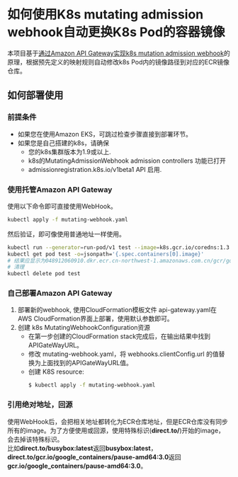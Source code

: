 # 如何使用K8s mutating admission webhook自动更换K8s Pod的容器镜像

本项目基于[通过Amazon API Gateway实现k8s mutation admission webhook](https://github.com/aws-samples/amazon-api-gateway-mutating-webhook-for-k8)的原理，根据预先定义的映射规则自动修改k8s Pod内的镜像路径到对应的ECR镜像仓库。

## 如何部署使用
### 前提条件
- 如果您在使用Amazon EKS，可跳过检查步骤直接到部署环节。
- 如果您是自己搭建的k8s，请确保
    - 您的k8s集群版本为1.9或以上.
    - k8s的MutatingAdmissionWebhook admission controllers 功能已打开
    - admissionregistration.k8s.io/v1beta1 API 启用.


### 使用托管Amazon API Gateway
使用以下命令即可直接使用WebHook。
```bash
kubectl apply -f mutating-webhook.yaml
```
然后验证，即可像使用普通地址一样使用。
```bash
kubectl run --generator=run-pod/v1 test --image=k8s.gcr.io/coredns:1.3.1
kubectl get pod test -o=jsonpath='{.spec.containers[0].image}'
# 结果应显示为048912060910.dkr.ecr.cn-northwest-1.amazonaws.com.cn/gcr/google_containers/coredns:1.3.1
# 清理
kubectl delete pod test
```

### 自己部署Amazon API Gateway
1. 部署新的webhook, 使用CloudFormation模板文件 api-gateway.yaml在AWS CloudFormation界面上部署，使用默认参数即可。
2. 创建 k8s MutatingWebhookConfiguration资源
    - 在第一步创建的CloudFormation stack完成后，在输出结果中找到 APIGateWayURL。
    - 修改 mutating-webhook.yaml，将 webhooks.clientConfig.url 的值替换为上面找到的APIGateWayURL值。
    - 创建 K8S resource:
        ```bash
        $ kubectl apply -f mutating-webhook.yaml
        ```

### 引用绝对地址，回源
  使用WebHook后，会把相关地址都转化为ECR仓库地址，但是ECR仓库没有同步所有的image。为了方便使用或回源，使用特殊标识(**direct.to/**)开始的image，会去掉该特殊标识。  
比如**direct.to/busybox:latest**返回**busybox:latest**，**direct.to/gcr.io/google_containers/pause-amd64:3.0**返回**gcr.io/google_containers/pause-amd64:3.0**。